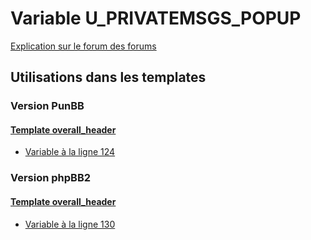 # Variable U_PRIVATEMSGS_POPUP
[Explication sur le forum des forums](http://forum.forumactif.com/t294113-listing-des-variables#U_PRIVATEMSGS_POPUP)
## Utilisations dans les templates
### Version PunBB
#### [Template overall_header](punbb/overall_header.md)
* [Variable à la ligne 124](../punbb/overall_header.tpl#L124)
### Version phpBB2
#### [Template overall_header](subsilver/overall_header.md)
* [Variable à la ligne 130](../subsilver/overall_header.tpl#L130)